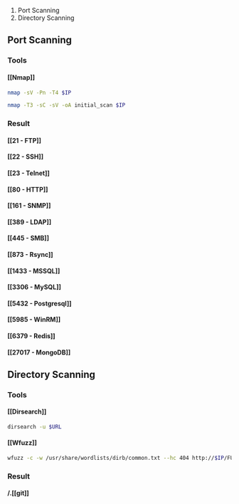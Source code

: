 1. Port Scanning
2. Directory Scanning
## Port Scanning

### Tools
#### [[Nmap]]

```bash
nmap -sV -Pn -T4 $IP
```

```bash
nmap -T3 -sC -sV -oA initial_scan $IP
```

### Result
#### [[21 - FTP]]
#### [[22 - SSH]]
#### [[23 - Telnet]]
#### [[80 - HTTP]]
#### [[161 - SNMP]]
#### [[389 - LDAP]]
#### [[445 - SMB]]
#### [[873 - Rsync]]
#### [[1433 - MSSQL]]
#### [[3306 - MySQL]]
#### [[5432 - Postgresql]]
#### [[5985 - WinRM]]
#### [[6379 - Redis]]
#### [[27017 - MongoDB]]

## Directory Scanning
### Tools
#### [[Dirsearch]]
```bash
dirsearch -u $URL
```

#### [[Wfuzz]]
```bash
wfuzz -c -w /usr/share/wordlists/dirb/common.txt --hc 404 http://$IP/FUZZ
```
### Result
#### /.[[git]]

